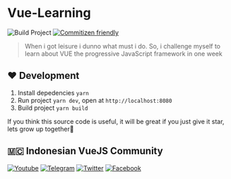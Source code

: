 # Vue-Learning

![Build Project](https://github.com/vuejs-id/blog/workflows/Build%20Project/badge.svg) [![Commitizen friendly](https://img.shields.io/badge/commitizen-friendly-brightgreen.svg)](http://commitizen.github.io/cz-cli/)

>When i got leisure i dunno what must i do. So, i challenge myself to learn about VUE the progressive JavaScript framework in one week

## ❤️ Development

1. Install depedencies `yarn`
2. Run project `yarn dev`, open at `http://localhost:8080`
3. Build project `yarn build`

If you think this source code is useful, it will be great if you just give it star, lets grow up together🤟

## 🇲🇨 Indonesian VueJS Community

[![Youtube](https://img.shields.io/badge/YouTube-Vuejs%20Indonesia-red)](https://www.youtube.com/channel/UCJsej0PNwDydEUKXGi2cUEg/featured) [![Telegram](https://img.shields.io/badge/Telegram-vuejsindonesia-blue)](https://t.me/vuejsindonesia) [![Twitter](https://img.shields.io/badge/Twitter-vuejs_id-blue)](https://twitter.com/vuejs_id) [![Facebook](https://img.shields.io/badge/Facebook-Vue.js%20Indonesia-blue)](https://www.facebook.com/groups/1675298779418239/)